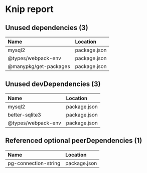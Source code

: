 # Knip report

## Unused dependencies (3)

| Name                  | Location     |
|:----------------------|:-------------|
| mysql2                | package.json |
| @types/webpack-env    | package.json |
| @manypkg/get-packages | package.json |

## Unused devDependencies (3)

| Name               | Location     |
|:-------------------|:-------------|
| mysql2             | package.json |
| better-sqlite3     | package.json |
| @types/webpack-env | package.json |

## Referenced optional peerDependencies (1)

| Name                 | Location     |
|:---------------------|:-------------|
| pg-connection-string | package.json |

